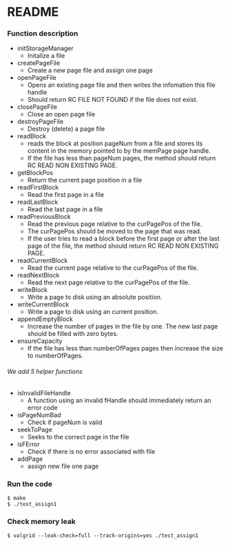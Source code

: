 # README #


### Function description ###

* initStorageManager	
	- Initalize a file 
* createPageFile		
	- Create a new page file and assign one page
* openPageFile			
	* Opens an existing page file and then writes the infomation this file handle  
 	* Should return RC FILE NOT FOUND if the file does not exist.
* closePageFile			
	- Close an open page file
* destroyPageFile		
	- Destroy (delete) a page file
* readBlock				
	* reads the block at position pageNum from a file and stores its content in the memory pointed to by the memPage page handle.
	* If the file has less than pageNum pages, the method should return RC READ NON EXISTING PAGE.
* getBlockPos			
	* Return the current page position in a file
* readFirstBlock		
	* Read the first page in a file
* readLastBlock			
	* Read the last page in a file
* readPreviousBlock		
	* Read the previous page relative to the curPagePos of the file.
	* The curPagePos should be moved to the page that was read.
	* If the user tries to read a block before the first page or after the last page of the file, the method should return RC READ NON EXISTING PAGE.
* readCurrentBlock 	
	* Read the current page relative to the curPagePos of the file.
* readNextBlock			
	* Read the next page relative to the curPagePos of the file.
* writeBlock 			
	* Write a page to disk using an absolute position.
* writeCurrentBlock		
	* Write a page to disk using an current position.
* appendEmptyBlock		
	* Increase the number of pages in the file by one. The new last page should be filled with zero bytes.
* ensureCapacity		
	* If the file has less than numberOfPages pages then increase the size to numberOfPages.

###### We add 5 helper functions ######
* isInvalidFileHandle 	
	* A function using an invalid fHandle should immediately return an error code
* isPageNumBad 			
	* Check if pageNum is valid
* seekToPage 			
	* Seeks to the correct page in the file
* isFError 			
	* Check if there is no error associated with file
* addPage 				
	* assign new file one page

### Run the code ###

    $ make
	$ ./test_assign1

### Check memory leak ###

    $ valgrid --leak-check=full --track-origins=yes ./test_assign1
	